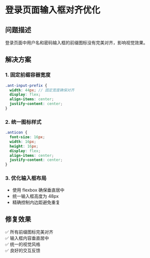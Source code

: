 # 登录页面输入框对齐优化

## 问题描述
登录页面中用户名和密码输入框的前缀图标没有完美对齐，影响视觉效果。

## 解决方案

### 1. 固定前缀容器宽度
```scss
.ant-input-prefix {
  width: 44px; // 固定宽度确保对齐
  display: flex;
  align-items: center;
  justify-content: center;
}
```

### 2. 统一图标样式
```scss
.anticon {
  font-size: 16px;
  width: 16px;
  height: 16px;
  display: flex;
  align-items: center;
  justify-content: center;
}
```

### 3. 优化输入框布局
- 使用 flexbox 确保垂直居中
- 统一输入框高度为 48px
- 精确控制内边距避免重复

## 修复效果
✅ 所有前缀图标完美对齐  
✅ 输入框内容垂直居中  
✅ 统一的视觉风格  
✅ 良好的交互反馈